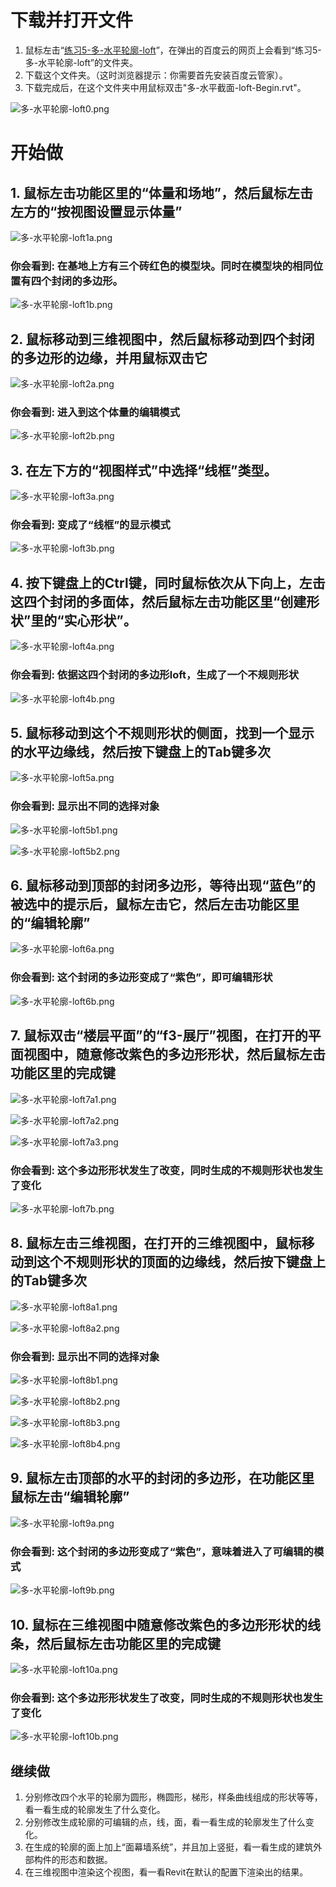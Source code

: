 # 下载并打开文件

1. 鼠标左击“[练习5-多-水平轮廓-loft](http://pan.baidu.com/s/1eQMlhFO)”，在弹出的百度云的网页上会看到“练习5-多-水平轮廓-loft”的文件夹。
2. 下载这个文件夹。（这时浏览器提示：你需要首先安装百度云管家）。
3. 下载完成后，在这个文件夹中用鼠标双击"多-水平截面-loft-Begin.rvt"。

![多-水平轮廓-loft0.png](/images/多-水平轮廓-loft/多-水平轮廓-loft0.png)

# 开始做

## 1. 鼠标左击功能区里的“体量和场地”，然后鼠标左击左方的“按视图设置显示体量”

![多-水平轮廓-loft1a.png](/images/多-水平轮廓-loft/多-水平轮廓-loft1a.png)

### 你会看到: 在基地上方有三个砖红色的模型块。同时在模型块的相同位置有四个封闭的多边形。

![多-水平轮廓-loft1b.png](/images/多-水平轮廓-loft/多-水平轮廓-loft1b.png)

## 2. 鼠标移动到三维视图中，然后鼠标移动到四个封闭的多边形的边缘，并用鼠标双击它

![多-水平轮廓-loft2a.png](/images/多-水平轮廓-loft/多-水平轮廓-loft2a.png)

### 你会看到: 进入到这个体量的编辑模式

![多-水平轮廓-loft2b.png](/images/多-水平轮廓-loft/多-水平轮廓-loft2b.png)

## 3. 在左下方的“视图样式”中选择“线框”类型。

![多-水平轮廓-loft3a.png](/images/多-水平轮廓-loft/多-水平轮廓-loft3a.png)

### 你会看到: 变成了“线框”的显示模式

![多-水平轮廓-loft3b.png](/images/多-水平轮廓-loft/多-水平轮廓-loft3b.png)

## 4. 按下键盘上的Ctrl键，同时鼠标依次从下向上，左击这四个封闭的多面体，然后鼠标左击功能区里“创建形状”里的“实心形状”。

![多-水平轮廓-loft4a.png](/images/多-水平轮廓-loft/多-水平轮廓-loft4a.png)

### 你会看到: 依据这四个封闭的多边形loft，生成了一个不规则形状

![多-水平轮廓-loft4b.png](/images/多-水平轮廓-loft/多-水平轮廓-loft4b.png)

## 5. 鼠标移动到这个不规则形状的侧面，找到一个显示的水平边缘线，然后按下键盘上的Tab键多次

![多-水平轮廓-loft5a.png](/images/多-水平轮廓-loft/多-水平轮廓-loft5a.png)	

### 你会看到: 显示出不同的选择对象

![多-水平轮廓-loft5b1.png](/images/多-水平轮廓-loft/多-水平轮廓-loft5b1.png)

![多-水平轮廓-loft5b2.png](/images/多-水平轮廓-loft/多-水平轮廓-loft5b2.png)

## 6. 鼠标移动到顶部的封闭多边形，等待出现“蓝色”的被选中的提示后，鼠标左击它，然后左击功能区里的“编辑轮廓”

![多-水平轮廓-loft6a.png](/images/多-水平轮廓-loft/多-水平轮廓-loft6a.png)

### 你会看到: 这个封闭的多边形变成了“紫色”，即可编辑形状

![多-水平轮廓-loft6b.png](/images/多-水平轮廓-loft/多-水平轮廓-loft6b.png)

## 7. 鼠标双击“楼层平面”的“f3-展厅”视图，在打开的平面视图中，随意修改紫色的多边形形状，然后鼠标左击功能区里的完成键

![多-水平轮廓-loft7a1.png](/images/多-水平轮廓-loft/多-水平轮廓-loft7a1.png)

![多-水平轮廓-loft7a2.png](/images/多-水平轮廓-loft/多-水平轮廓-loft7a2.png)

![多-水平轮廓-loft7a3.png](/images/多-水平轮廓-loft/多-水平轮廓-loft7a3.png)

### 你会看到: 这个多边形形状发生了改变，同时生成的不规则形状也发生了变化

![多-水平轮廓-loft7b.png](/images/多-水平轮廓-loft/多-水平轮廓-loft7b.png)

## 8. 鼠标左击三维视图，在打开的三维视图中，鼠标移动到这个不规则形状的顶面的边缘线，然后按下键盘上的Tab键多次

![多-水平轮廓-loft8a1.png](/images/多-水平轮廓-loft/多-水平轮廓-loft8a1.png)

![多-水平轮廓-loft8a2.png](/images/多-水平轮廓-loft/多-水平轮廓-loft8a2.png)

### 你会看到: 显示出不同的选择对象

![多-水平轮廓-loft8b1.png](/images/多-水平轮廓-loft/多-水平轮廓-loft8b1.png)

![多-水平轮廓-loft8b2.png](/images/多-水平轮廓-loft/多-水平轮廓-loft8b2.png)

![多-水平轮廓-loft8b3.png](/images/多-水平轮廓-loft/多-水平轮廓-loft8b3.png)

![多-水平轮廓-loft8b4.png](/images/多-水平轮廓-loft/多-水平轮廓-loft8b4.png)

## 9. 鼠标左击顶部的水平的封闭的多边形，在功能区里鼠标左击“编辑轮廓”

![多-水平轮廓-loft9a.png](/images/多-水平轮廓-loft/多-水平轮廓-loft9a.png)

### 你会看到: 这个封闭的多边形变成了“紫色”，意味着进入了可编辑的模式

![多-水平轮廓-loft9b.png](/images/多-水平轮廓-loft/多-水平轮廓-loft9b.png)

## 10. 鼠标在三维视图中随意修改紫色的多边形形状的线条，然后鼠标左击功能区里的完成键

![多-水平轮廓-loft10a.png](/images/多-水平轮廓-loft/多-水平轮廓-loft10a.png)

### 你会看到: 这个多边形形状发生了改变，同时生成的不规则形状也发生了变化

![多-水平轮廓-loft10b.png](/images/多-水平轮廓-loft/多-水平轮廓-loft10b.png)

## 继续做

1. 分别修改四个水平的轮廓为圆形，椭圆形，梯形，样条曲线组成的形状等等，看一看生成的轮廓发生了什么变化。
2. 分别修改生成轮廓的可编辑的点，线，面，看一看生成的轮廓发生了什么变化。
3. 在生成的轮廓的面上加上“面幕墙系统”，并且加上竖挺，看一看生成的建筑外部构件的形态和数据。
4. 在三维视图中渲染这个视图，看一看Revit在默认的配置下渲染出的结果。